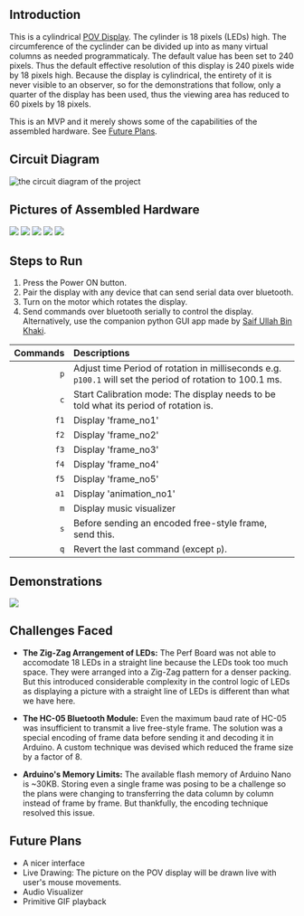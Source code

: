 ## Introduction

This is a cylindrical [POV Display](https://en.wikipedia.org/wiki/Persistence_of_vision#LED_POV_displays). The cylinder is 18 pixels (LEDs) high. The circumference of the cyclinder can be divided up into as many virtual columns as needed programmaticaly. The default value has been set to 240 pixels. Thus the default effective resolution of this display is 240 pixels wide by 18 pixels high. Because the display is cylindrical, the entirety of it is never visible to an observer, so for the demonstrations that follow, only a quarter of the display has been used, thus the viewing area has reduced to 60 pixels by 18 pixels. 

This is an MVP and it merely shows some of the capabilities of the assembled hardware. See [Future Plans](#future-plans).

## Circuit Diagram
![the circuit diagram of the project](images/circuit_diagram.png "the circuit is very simple, nothing fancy here")

## Pictures of Assembled Hardware
<img src="images/assembled_hardware/1.jpg">
<img src="images/assembled_hardware/2.jpg">
<img src="images/assembled_hardware/3.jpg">
<img src="images/assembled_hardware/4.jpg">
<img src="images/assembled_hardware/5.jpg">

## Steps to Run
1. Press the Power ON button.
1. Pair the display with any device that can send serial data over bluetooth.
1. Turn on the motor which rotates the display.
1. Send commands over bluetooth serially to control the display. Alternatively, use the companion python GUI app made by [Saif Ullah Bin Khaki](https://github.com/SaifKhaki).

Commands | Descriptions
---: | :---
`p`      | Adjust time Period of rotation in milliseconds e.g. `p100.1` will set the period of rotation to 100.1 ms.
`c`       | Start Calibration mode: The display needs to be told what its period of rotation is. 
`f1`      | Display 'frame_no1'
`f2`      | Display 'frame_no2'
`f3`      | Display 'frame_no3'
`f4`      | Display 'frame_no4'
`f5`      | Display 'frame_no5'
`a1`      | Display 'animation_no1'
`m`       | Display music visualizer
`s`       | Before sending an encoded free-style frame, send this.
`q`       | Revert the last command (except `p`).

## Demonstrations
<img src="images/final.gif">

## Challenges Faced
+ **The Zig-Zag Arrangement of LEDs:** The Perf Board was not able to accomodate 18 LEDs in a straight line because the LEDs took too much space. They were arranged into a Zig-Zag pattern for a denser packing. But this introduced considerable complexity in the control logic of LEDs as displaying a picture with a straight line of LEDs is different than what we have here.

+ **The HC-05 Bluetooth Module:** Even the maximum baud rate of HC-05 was insufficient to transmit a live free-style frame. The solution was a special encoding of frame data before sending it and decoding it in Arduino. A custom technique was devised which reduced the frame size by a factor of 8.

+ **Arduino's Memory Limits:** The available flash memory of Arduino Nano is ~30KB. Storing even a single frame was posing to be a challenge so the plans were changing to transferring the data column by column instead of frame by frame. But thankfully, the encoding technique resolved this issue.

## Future Plans  
+ A nicer interface  
+ Live Drawing: The picture on the POV display will be drawn live with user's mouse movements.  
+ Audio Visualizer
+ Primitive GIF playback
